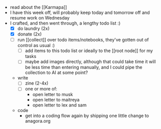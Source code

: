 - read about the [[Karmapa]]
- I have this week off, will probably keep today and tomorrow off and resume work on Wednesday
- I crafted, and then went through, a lengthy todo list :)
    - [x] do laundry (2x)
    - [x] donate (2x)
    - [ ] run [[collect]] over todo items/notebooks, they've gotten out of control as usual :)
        - [ ] add items to this todo list or ideally to the [[root node]] for my tasks
        - [ ] maybe add images directly, although that could take time it will be less time than entering manually, and I could pipe the collection to AI at some point? 
    - write
        - [ ] zine (2-4x)
        - [ ] one or more of:
            - open letter to musk
            - open letter to maitreya
            - open letter to lex and sam
    - code
        - get into a coding flow again by shipping one little change to anagora.org

